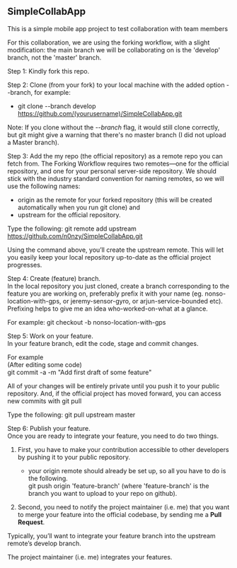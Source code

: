 ## SimpleCollabApp
This is a simple mobile app project to test collaboration with team members

For this collaboration, we are using the forking workflow, with a slight modification: the main branch we will be collaborating on is the 'develop' branch, not the 'master' branch.

Step 1: Kindly fork this repo.

Step 2: Clone (from your fork) to your local machine with the added option --branch, for example:
- git clone --branch develop https://github.com/(yourusername)/SimpleCollabApp.git

Note: If you clone without the *--branch* flag, it would still clone correctly, but git might give a warning that there's no master branch (I did not upload a Master branch).

Step 3: Add the my repo (the official repository) as a remote repo you can fetch from.
The Forking Workflow requires two remotes—one for the official repository, and one for your personal server-side repository. 
We should stick with the industry standard convention for naming remotes, so we will use the following names:
 - origin as the remote for your forked repository (this will be created automatically when you run git clone) and 
 - upstream for the official repository.
 
 Type the following:
  git remote add upstream https://github.com/n0nzy/SimpleCollabApp.git
 
 Using the command above, you’ll create the upstream remote. This will let you easily keep your local repository up-to-date as the official project progresses. 
 
 Step 4: Create (feature) branch.  
 In the local repository you just cloned, create a branch corresponding to the feature you are working on, preferably prefix it with your name (eg. nonso-location-with-gps, or jeremy-sensor-gyro, or arjun-service-bounded etc).
 Prefixing helps to give me an idea who-worked-on-what at a glance.
 
 For example:
 git checkout -b nonso-location-with-gps

 Step 5: Work on your feature.  
 In your feature branch, edit the code, stage and commit changes.
 
 For example  
 (After editing some code)  
 git commit -a -m "Add first draft of some feature"
 
 All of your changes will be entirely private until you push it to your public repository. 
 And, if the official project has moved forward, you can access new commits with git pull
 
 Type the following:
 git pull upstream master
 
 Step 6: Publish your feature.  
 Once you are ready to integrate your feature, you need to do two things.
 1. First, you have to make your contribution accessible to other developers by pushing it to your public repository. 
    - your origin remote should already be set up, so all you have to do is the following.  
 	   git push origin 'feature-branch' (where 'feature-branch' is the branch you want to upload to your repo on github).
 
 2. Second, you need to notify the project maintainer (i.e. me) that you want to merge your feature into the official codebase, by sending me a **Pull Request**.
 
 Typically, you’ll want to integrate your feature branch into the upstream remote’s develop branch.
 
 The project maintainer (i.e. me) integrates your features.
